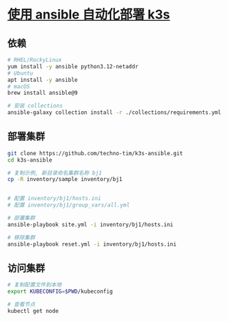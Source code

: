 # [使用 ansible 自动化部署 k3s](https://github.com/techno-tim/k3s-ansible)

## 依赖

```bash
# RHEL/RockyLinux
yum install -y ansible python3.12-netaddr
# Ubuntu
apt install -y ansible 
# macOS
brew install ansible@9

# 安装 collections
ansible-galaxy collection install -r ./collections/requirements.yml
```

## 部署集群

```bash
git clone https://github.com/techno-tim/k3s-ansible.git
cd k3s-ansible

# 复制示例, 新目录命名集群名称 bj1
cp -R inventory/sample inventory/bj1


# 配置 inventory/bj1/hosts.ini
# 配置 inventory/bj1/group_vars/all.yml

# 部署集群
ansible-playbook site.yml -i inventory/bj1/hosts.ini

# 移除集群
ansible-playbook reset.yml -i inventory/bj1/hosts.ini
```

## 访问集群

```bash
# 复制配置文件到本地
export KUBECONFIG=$PWD/kubeconfig

# 查看节点
kubectl get node
```